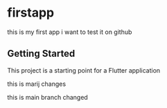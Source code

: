 # firstapp

this is my first app i want to test it on github

## Getting Started

This project is a starting point for a Flutter application

this is marij changes

this is main branch changed